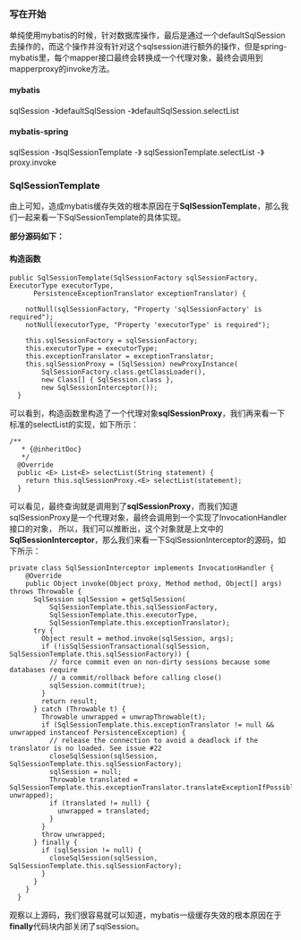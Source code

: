 ### 写在开始
单纯使用mybatis的时候，针对数据库操作，最后是通过一个defaultSqlSession去操作的，而这个操作并没有针对这个sqlsession进行额外的操作，但是spring-mybatis里，每个mapper接口最终会转换成一个代理对象，最终会调用到mapperproxy的invoke方法。

#### mybatis
sqlSession -》defaultSqlSession -》defaultSqlSession.selectList

#### mybatis-spring
sqlSession -》sqlSessionTemplate -》 sqlSessionTemplate.selectList -》 proxy.invoke


### SqlSessionTemplate
由上可知，造成mybatis缓存失效的根本原因在于**SqlSessionTemplate**，那么我们一起来看一下SqlSessionTemplate的具体实现。

**部分源码如下：**

#### 构造函数
```
public SqlSessionTemplate(SqlSessionFactory sqlSessionFactory, ExecutorType executorType,
      PersistenceExceptionTranslator exceptionTranslator) {

    notNull(sqlSessionFactory, "Property 'sqlSessionFactory' is required");
    notNull(executorType, "Property 'executorType' is required");

    this.sqlSessionFactory = sqlSessionFactory;
    this.executorType = executorType;
    this.exceptionTranslator = exceptionTranslator;
    this.sqlSessionProxy = (SqlSession) newProxyInstance(
        SqlSessionFactory.class.getClassLoader(),
        new Class[] { SqlSession.class },
        new SqlSessionInterceptor());
  }
```
可以看到，构造函数里构造了一个代理对象**sqlSessionProxy**，我们再来看一下标准的selectList的实现，如下所示：
```
/**
   * {@inheritDoc}
   */
  @Override
  public <E> List<E> selectList(String statement) {
    return this.sqlSessionProxy.<E> selectList(statement);
  }
```
可以看见，最终查询就是调用到了**sqlSessionProxy**，而我们知道sqlSessionProxy是一个代理对象，最终会调用到一个实现了InvocationHandler接口的对象，
所以，我们可以推断出，这个对象就是上文中的**SqlSessionInterceptor**，那么我们来看一下SqlSessionInterceptor的源码，如下所示：
```
private class SqlSessionInterceptor implements InvocationHandler {
    @Override
    public Object invoke(Object proxy, Method method, Object[] args) throws Throwable {
      SqlSession sqlSession = getSqlSession(
          SqlSessionTemplate.this.sqlSessionFactory,
          SqlSessionTemplate.this.executorType,
          SqlSessionTemplate.this.exceptionTranslator);
      try {
        Object result = method.invoke(sqlSession, args);
        if (!isSqlSessionTransactional(sqlSession, SqlSessionTemplate.this.sqlSessionFactory)) {
          // force commit even on non-dirty sessions because some databases require
          // a commit/rollback before calling close()
          sqlSession.commit(true);
        }
        return result;
      } catch (Throwable t) {
        Throwable unwrapped = unwrapThrowable(t);
        if (SqlSessionTemplate.this.exceptionTranslator != null && unwrapped instanceof PersistenceException) {
          // release the connection to avoid a deadlock if the translator is no loaded. See issue #22
          closeSqlSession(sqlSession, SqlSessionTemplate.this.sqlSessionFactory);
          sqlSession = null;
          Throwable translated = SqlSessionTemplate.this.exceptionTranslator.translateExceptionIfPossible((PersistenceException) unwrapped);
          if (translated != null) {
            unwrapped = translated;
          }
        }
        throw unwrapped;
      } finally {
        if (sqlSession != null) {
          closeSqlSession(sqlSession, SqlSessionTemplate.this.sqlSessionFactory);
        }
      }
    }
  }
```
观察以上源码，我们很容易就可以知道，mybatis一级缓存失效的根本原因在于**finally**代码块内部关闭了sqlSession。




